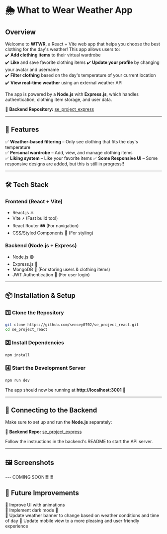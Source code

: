 # 🌦️ What to Wear Weather App

## **Overview**

Welcome to **WTWR**, a React + Vite web app that helps you choose the best clothing for the day's weather! This app allows users to:  
✔️ **Add clothing items** to their virtual wardrobe  
✔️ **Like** and save favorite clothing items
✔️ **Update your profile** by changing your avatar and username  
✔️ **Filter clothing** based on the day's temperature of your current location  
✔️ **View real-time weather** using an external weather API

The app is powered by a **Node.js** with **Express.js**, which handles authentication, clothing item storage, and user data.

🔗 **Backend Repository:** [se_project_express](https://github.com/sensey0702/se_project_express)

---

## **🚀 Features**

✅ **Weather-based filtering** – Only see clothing that fits the day's temperature  
✅ **Personal wardrobe** – Add, view, and manage clothing items  
✅ **Liking system** – Like your favorite items
✅ **Some Responsive UI** – Some responsive designs are added, but this is still in progress!!

---

## **🛠 Tech Stack**

### **Frontend (React + Vite)**

- React.js ⚛️
- Vite ⚡ (Fast build tool)
- React Router 🛤 (For navigation)
- CSS/Styled Components 🎨 (For styling)

### **Backend (Node.js + Express)**

- Node.js 🟢
- Express.js 🚀
- MongoDB 🍃 (For storing users & clothing items)
- JWT Authentication 🔐 (For user login)

---

## **📦 Installation & Setup**

### **1️⃣ Clone the Repository**

```sh
git clone https://github.com/sensey0702/se_project_react.git
cd se_project_react
```

### **2️⃣ Install Dependencies**

```sh
npm install
```

### **4️⃣ Start the Development Server**

```sh
npm run dev
```

The app should now be running at **http://localhost:3001** 🎉

---

## **📡 Connecting to the Backend**

Make sure to set up and run the **Node.js** separately:

🔗 **Backend Repo:** [se_project_express](https://github.com/sensey0702/se_project_express)

Follow the instructions in the backend's README to start the API server.

---

## **🖼️ Screenshots**

--- COMING SOON!!!!!!!

## **🚀 Future Improvements**

🔹 Improve UI with animations  
🔹 Implement dark mode 🌙  
🔹 Update weather banner to change based on weather conditions and time of day
🔹 Update mobile view to a more pleasing and user friendly experience
